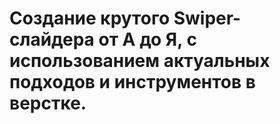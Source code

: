 # Cоздание крутого Swiper-слайдера от А до Я, с использованием актуальных подходов и инструментов в верстке.
